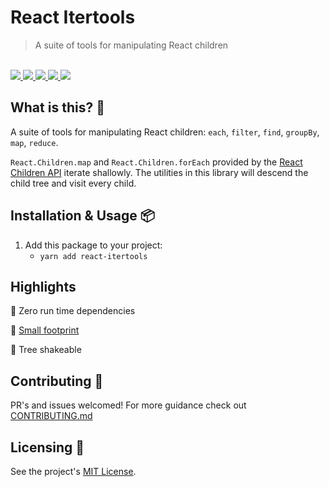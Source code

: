 # React Itertools

<blockquote>A suite of tools for manipulating React children</blockquote>

<br />

<a href="https://www.npmjs.com/package/react-itertools">
  <img src="https://img.shields.io/npm/v/react-itertools.svg">
</a>
<a href="https://github.com/tatethurston/react-itertools/blob/master/LICENSE">
  <img src="https://img.shields.io/npm/l/react-itertools.svg">
</a>
<a href="https://bundlephobia.com/result?p=react-itertools">
  <img src="https://img.shields.io/bundlephobia/minzip/react-itertools">
</a>
<a href="https://www.npmjs.com/package/react-itertools">
  <img src="https://img.shields.io/npm/dy/react-itertools.svg">
</a>
<a href="https://github.com/tatethurston/react-itertools/actions/workflows/ci.yml">
  <img src="https://github.com/tatethurston/react-itertools/actions/workflows/ci.yml/badge.svg">
</a>

## What is this? 🧐

A suite of tools for manipulating React children: `each`, `filter`, `find`, `groupBy`, `map`, `reduce`.

`React.Children.map` and `React.Children.forEach` provided by the [React Children API](https://reactjs.org/docs/react-api.html#reactchildren) iterate shallowly. The utilities in this library will descend the child tree and visit every child.

## Installation & Usage 📦

1. Add this package to your project:
   - `yarn add react-itertools`

## Highlights

🎁 Zero run time dependencies

🦶 [Small footprint](https://bundlephobia.com/result?p=react-itertools)

🌲 Tree shakeable

## Contributing 👫

PR's and issues welcomed! For more guidance check out [CONTRIBUTING.md](https://github.com/tatethurston/react-itertools/blob/master/CONTRIBUTING.md)

## Licensing 📃

See the project's [MIT License](https://github.com/tatethurston/react-itertools/blob/master/LICENSE).

